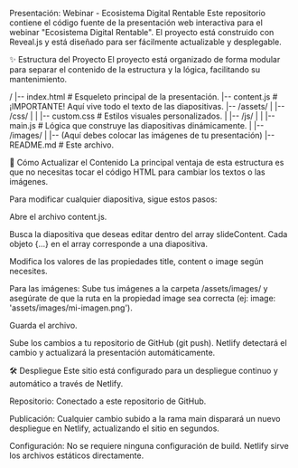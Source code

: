 Presentación: Webinar - Ecosistema Digital Rentable
Este repositorio contiene el código fuente de la presentación web interactiva para el webinar "Ecosistema Digital Rentable". El proyecto está construido con Reveal.js y está diseñado para ser fácilmente actualizable y desplegable.

✨ Estructura del Proyecto
El proyecto está organizado de forma modular para separar el contenido de la estructura y la lógica, facilitando su mantenimiento.

/
|-- index.html          # Esqueleto principal de la presentación.
|-- content.js          # ¡IMPORTANTE! Aquí vive todo el texto de las diapositivas.
|-- /assets/
|   |-- /css/
|   |   |-- custom.css  # Estilos visuales personalizados.
|   |-- /js/
|   |   |-- main.js     # Lógica que construye las diapositivas dinámicamente.
|   |-- /images/
|       |-- (Aquí debes colocar las imágenes de tu presentación)
|-- README.md           # Este archivo.

🚀 Cómo Actualizar el Contenido
La principal ventaja de esta estructura es que no necesitas tocar el código HTML para cambiar los textos o las imágenes.

Para modificar cualquier diapositiva, sigue estos pasos:

Abre el archivo content.js.

Busca la diapositiva que deseas editar dentro del array slideContent. Cada objeto {...} en el array corresponde a una diapositiva.

Modifica los valores de las propiedades title, content o image según necesites.

Para las imágenes: Sube tus imágenes a la carpeta /assets/images/ y asegúrate de que la ruta en la propiedad image sea correcta (ej: image: 'assets/images/mi-imagen.png').

Guarda el archivo.

Sube los cambios a tu repositorio de GitHub (git push). Netlify detectará el cambio y actualizará la presentación automáticamente.

🛠️ Despliegue
Este sitio está configurado para un despliegue continuo y automático a través de Netlify.

Repositorio: Conectado a este repositorio de GitHub.

Publicación: Cualquier cambio subido a la rama main disparará un nuevo despliegue en Netlify, actualizando el sitio en segundos.

Configuración: No se requiere ninguna configuración de build. Netlify sirve los archivos estáticos directamente.